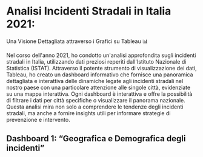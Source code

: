 # Analisi Incidenti Stradali in Italia 2021: 
Una Visione Dettagliata attraverso i Grafici su Tableau 📊

Nel corso dell'anno 2021, ho condotto un'analisi approfondita sugli incidenti stradali in Italia, utilizzando dati preziosi reperiti dall'Istituto Nazionale di Statistica (ISTAT). Attraverso il potente strumento di visualizzazione dei dati, Tableau, ho creato un dashboard informativo che fornisce una panoramica dettagliata e interattiva delle dinamiche legate agli incidenti stradali nel nostro paese con una particolare attenzione alle singole città, evidenziate su una mappa interattiva.
Ogni dashboard è interattiva e offre la possibilità di filtrare i dati per città specifiche o visualizzare il panorama nazionale. Questa analisi mira non solo a comprendere le tendenze degli incidenti stradali, ma anche a fornire insights utili per informare strategie di prevenzione e intervento.
## Dashboard 1: “Geografica e Demografica degli incidenti”
 
